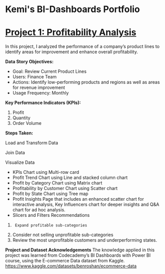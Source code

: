 # Kemi's BI-Dashboards Portfolio

# [Project 1: Profitability Analysis](https://drive.google.com/file/d/1IppUJsQNDVFO0C9AyMTPv-eQPmuG0Ixy/view?usp=sharing)

In this project, I analyzed the performance of a company’s product lines to identify areas for improvement and enhance overall profitability.

**Data Story Objectives:**

*  Goal: Review Current Product Lines
*  Users: Finance Team
*  Actions: Identify low-performing products and regions as well as areas for revenue improvement
*  Usage Frequency: Monthly

**Key Performance Indicators (KPIs):**
1.	Profit
2.	Quantity
3.	Order Volume

**Steps Taken:**

Load and Transform Data

Join Data

Visualize Data
*  KPIs Chart using Multi-row card
*  Profit Trend Chart using Line and stacked column chart
*  Profit by Category Chart using Matrix chart
*  Profitability by Customer Chart using Scatter chart
*  Profit by State Chart using Tree map
*  Profit Insights Page that includes an enhanced scatter chart for interactive analysis, Key Influencers chart for deeper insights and Q&A chart for ad hoc analysis.
*  Slicers and Filters
Recommendations
1.      Expand profitable sub-categories
2.  Consider not selling unprofitable sub-categories
3.  Review the most unprofitable customers and underperforming states.

**Project and Dataset Acknowledgements**
The knowledge applied in this project was learned from Codecademy’s BI Dashboards with Power BI course, using the E-commerce Data dataset from Kaggle. https://www.kaggle.com/datasets/benroshan/ecommerce-data

